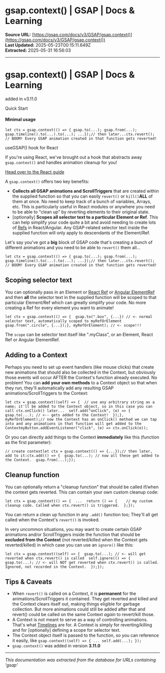 # gsap.context() | GSAP | Docs & Learning

**Source URL:** [https://gsap.com/docs/v3/GSAP/gsap.context()](https://gsap.com/docs/v3/GSAP/gsap.context())  
**Last Updated:** 2025-05-23T00:15:11.649Z  
**Extracted:** 2025-05-31 16:56:03

---

# gsap.context() | GSAP | Docs & Learning

added in v3.11.0

Quick Start

#### Minimal usage

```
let ctx = gsap.context(() => { gsap.to(...); gsap.from(...); gsap.timeline().to(...).to(...); ...});// then later...ctx.revert(); // BOOM! Every GSAP animation created in that function gets reverted!
```

useGSAP() hook for React

If you're using React, we've brought out a hook that abstracts away `gsap.context()` and handles animation cleanup for you!

[Head over to the React guide](https://gsap.com/resources/React/)

A `gsap.context()` offers two key benefits:

*   **Collects all GSAP animations and ScrollTriggers** that are created within the supplied function so that you can easily `revert()` or `kill()`**ALL** of them at once. No need to keep track of a bunch of variables, Arrays, etc. This is particularly useful in React modules or anywhere you need to be able to "clean up" by reverting elements to their original state.
*   \[optionally\] **Scopes all selector text to a particular Element or Ref**. This can help simplify your code quite a bit and avoid needing to create lots of [Refs](https://reactjs.org/docs/refs-and-the-dom.html) in React/Angular. Any GSAP-related selector text inside the supplied function will only apply to descendants of the Element/Ref.

Let's say you've got a **big** block of GSAP code that's creating a bunch of different animations and you need to be able to `revert()` them all...

```
let ctx = gsap.context(() => { gsap.to(...); gsap.from(...); gsap.timeline().to(...).to(...); ...});// then later...ctx.revert(); // BOOM! Every GSAP animation created in that function gets reverted!
```

## Scoping selector text[​](#scoping-selector-text "Direct link to Scoping selector text")

You can optionally pass in an Element or [React Ref](https://reactjs.org/docs/refs-and-the-dom.html) or [Angular ElementRef](https://angular.io/api/core/ElementRef) and then **all** the selector text in the supplied function will be scoped to that particular Element/Ref which can greatly simplify your code. No more creating a Ref for every element you want to animate!

```
let ctx = gsap.context(() => {  gsap.to(".box", {...}) // <- normal selector text, automatically scoped to myRefOrElement  gsap.from(".circle", {...});}, myRefOrElement); // <- scope!!!
```

The `scope` can be selector text itself like ".myClass", or an Element, React Ref or Angular ElementRef.

## Adding to a Context[​](#adding-to-a-context "Direct link to Adding to a Context")

Perhaps you need to set up event handlers (like mouse clicks) that create new animations that should also be collected in the Context, but obviously those events will occur AFTER the Context's function already executed. No problem! You can **add** **your own methods** to a Context object so that when they run, they'll automatically add any resulting GSAP animations/ScrollTriggers to the Context:

```
let ctx = gsap.context((self) => {  // use any arbitrary string as a name; it'll be added to the Context object, so in this case you can call ctx.onClick() later...  self.add("onClick", (e) => {    gsap.to(...); // <-- gets added to the Context!  });}, myRefOrElement);// now the Context has an onClick() method we can tap into and any animations in that function will get added to the ContextmyButton.addEventListener("click", (e) => ctx.onClick(e));
```

Or you can directly add things to the Context **immediately** like this (function as the first parameter):

```
// create contextlet ctx = gsap.context(() => {...});// then later, add to it:ctx.add(() => {  gsap.to(...); // now all these get added to the Context.  gsap.from(...);});
```

## Cleanup function[​](#cleanup-function "Direct link to Cleanup function")

You can optionally return a "cleanup function" that should be called if/when the context gets reverted. This can contain your own custom cleanup code:

```
let ctx = gsap.context(() => {  ...  return () => {    // my custom cleanup code. Called when ctx.revert() is triggered.  };});
```

You can return a clean up function in any `.add()` function too; They'll all get called when the Context's `revert()` is invoked.

In very uncommon situations, you may want to create certain GSAP animations and/or ScrollTriggers inside the function that should be **excluded from the Context** (not reverted/killed when the Context gets reverted/killed) in which case you can use an `ignore()` like this:

```
let ctx = gsap.context((self) => {  gsap.to(...); // <- will get reverted when ctx.revert() is called  self.ignore(() => {    gsap.to(...); // <- will NOT get reverted when ctx.revert() is called. Ignored, not recorded in the Context.  });});
```

## Tips & Caveats[​](#tips--caveats "Direct link to Tips & Caveats")

*   When `revert()` is called on a Context, it is **permanent** for the animations/ScrollTriggers it contained. They get reverted and killed and the Context clears itself out, making things eligible for garbage collection. But more animations could still be added after that and revert() could be called on the same Context _again_ to revert/kill those.
*   A Context is not meant to serve as a way of controlling animations. That's what [Timelines](https://gsap.com/docs/v3/GSAP/Timeline) are for. A Context is simply for reverting/killing and for \[optionally\] defining a scope for selector text.
*   The Context object itself is passed to the function, so you can reference it easily, like `gsap.context((self) => { ... self.add(...); });`
*   `gsap.context()` was added in version **3.11.0**

---

*This documentation was extracted from the database for URLs containing 'gsap'*
